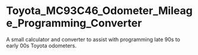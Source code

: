 # Toyota_MC93C46_Odometer_Mileage_Programming_Converter
A small calculator and converter to assist with programming late 90s to early 00s Toyota odometers.
